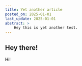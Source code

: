 ```yaml
---
title: Yet another article
posted_on: 2025-01-01
last_update: 2025-01-01
abstract: >
    Hey this is yet another test.
---
```


## Hey there!

Hi!
